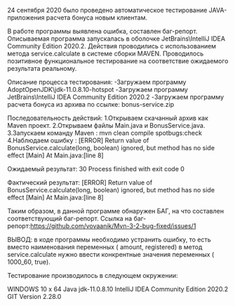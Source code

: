 24 сентября 2020 было проведено автоматическое тестирование JAVA-приложения расчета бонуса новым клиентам.

В работе программы выявлена ошибка, составлен баг-репорт.
Описываемая программа запускалась в оболочке JetBrains\IntelliJ IDEA Community Edition 2020.2.
Действия проводились с использованием метода service.calculate в системе сборки MAVEN.
Проводилось позитивное функциональное тестирование на соответствие ожидаемого результата реальному.

Описание процесса тестирования:
-Загружаем программу AdoptOpenJDK\jdk-11.0.8.10-hotspot
-Загружаем программу JetBrains\IntelliJ IDEA Community Edition 2020.2
-Загружаем программу расчета бонуса из архива по ссылке: bonus-service.zip

Последовательность действий:
1.Открываем скачанный архив как Maven проект.
2.Открываем файлы Main.java и BonusService.java.
3.Запускаем команду Maven : mvn clean compile spotbugs:check
4.Наблюдаем ошибку : [ERROR] Return value of BonusService.calculate(long, boolean) ignored, but method has no side effect [Main] At Main.java:[line 8]

Ожидаемый результат:
30
Process finished with exit code 0

Фактический результат:
[ERROR] Return value of BonusService.calculate(long, boolean) ignored, but method has no side effect [Main] At Main.java:[line 8]

Таким образом, в данной программе обнаружен БАГ, на что составлен соответствующий баг-репорт. 
Ссылка на баг-репорт:https://github.com/vovaanik/Mvn-3-2-bug-fixed/issues/1

ВЫВОД: в коде программы необходимо устранить ошибку, 
то есть вместо наименования переменных ( amount, registered)  в метод service.сalculate нужно ввести конкрентные значения переменных ( 1000_60, true).


Тестирование производилось в следующем окружении:

WINDOWS 10 x 64
Java jdk-11.0.8.10
IntelliJ IDEA Community Edition 2020.2
GIT Version 2.28.0
